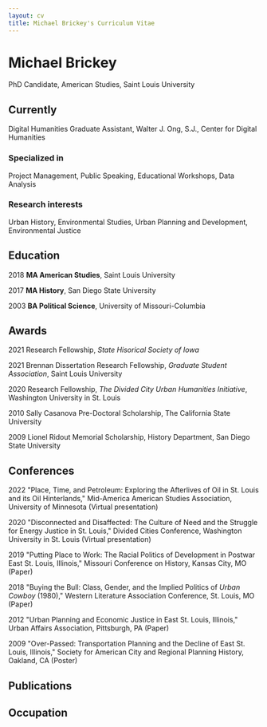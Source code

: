 ```yaml
---
layout: cv
title: Michael Brickey's Curriculum Vitae
---
```

# Michael Brickey

PhD Candidate, American Studies, Saint Louis University


## Currently

Digital Humanities Graduate Assistant, Walter J. Ong, S.J., Center for Digital Humanities 

### Specialized in

Project Management, Public Speaking, Educational Workshops, Data Analysis


### Research interests

Urban History, Environmental Studies, Urban Planning and Development, Environmental Justice


## Education
2018
__MA American Studies__, Saint Louis University

2017
__MA History__, San Diego State University

2003
__BA Political Science__, University of Missouri-Columbia


## Awards

2021
Research Fellowship, *State Hisorical Society of Iowa*

2021
Brennan Dissertation Research Fellowship, *Graduate Student Association*, Saint Louis University

2020
Research Fellowship, *The Divided City Urban Humanities Initiative*, Washington University in St. Louis

2010
Sally Casanova Pre-Doctoral Scholarship, The California State University

2009
Lionel Ridout Memorial Scholarship, History Department, San Diego State University

## Conferences

2022
"Place, Time, and Petroleum: Exploring the Afterlives of Oil in St. Louis and its Oil Hinterlands," Mid-America American Studies Association, University of Minnesota (Virtual presentation)

2020
"Disconnected and Disaffected: The Culture of Need and the Struggle for Energy Justice in St. Louis," Divided Cities Conference, Washington University in St. Louis (Virtual presentation)

2019
"Putting Place to Work: The Racial Politics of Development in Postwar East St. Louis, Illinois," Missouri Conference on History, Kansas City, MO (Paper)

2018
"Buying the Bull: Class, Gender, and the Implied Politics of _Urban Cowboy_ (1980)," Western  Literature Association Conference, St. Louis, MO (Paper)

2012
"Urban Planning and Economic Justice in East St. Louis, Illinois," Urban Affairs Association, Pittsburgh, PA (Paper)

2009
"Over-Passed: Transportation Planning and the Decline of East St. Louis, Illinois," Society for American City and Regional Planning History, Oakland, CA (Poster) 

## Publications



## Occupation





<!-- ### Last updated: April 2022 -->


